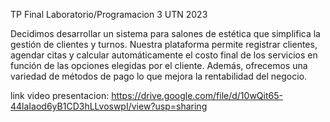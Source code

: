 TP Final Laboratorio/Programacion 3
UTN 2023

Decidimos desarrollar un sistema para salones de estética que simplifica la gestión de clientes y turnos. Nuestra plataforma permite registrar clientes, agendar citas y calcular automáticamente el costo final de los servicios en función de las opciones elegidas por el cliente. Además, ofrecemos una variedad de métodos de pago lo que mejora la rentabilidad del negocio.

link video presentacion: https://drive.google.com/file/d/10wQit65-44laIaod6yB1CD3hLLvoswpI/view?usp=sharing
